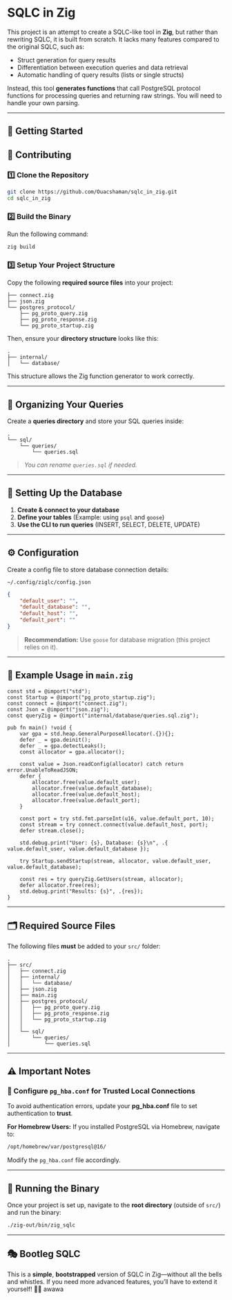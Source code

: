 # SQLC in Zig

This project is an attempt to create a SQLC-like tool in **Zig**, but rather than rewriting SQLC, it is built from scratch. It lacks many features compared to the original SQLC, such as:

- Struct generation for query results
- Differentiation between execution queries and data retrieval
- Automatic handling of query results (lists or single structs)

Instead, this tool **generates functions** that call PostgreSQL protocol functions for processing queries and returning raw strings. You will need to handle your own parsing.

---

## 🚀 Getting Started

## 🤝 Contributing

### 1️⃣ Clone the Repository
```sh
git clone https://github.com/Ouacshaman/sqlc_in_zig.git
cd sqlc_in_zig
```

### 2️⃣ Build the Binary
Run the following command:
```sh
zig build
```

### 3️⃣ Setup Your Project Structure

Copy the following **required source files** into your project:
```
├── connect.zig
├── json.zig
└── postgres_protocol/
    ├── pg_proto_query.zig
    ├── pg_proto_response.zig
    └── pg_proto_startup.zig
```

Then, ensure your **directory structure** looks like this:

```
.
├── internal/
│   └── database/
```

This structure allows the Zig function generator to work correctly.

---

## 📂 Organizing Your Queries

Create a **queries directory** and store your SQL queries inside:

```
.
└── sql/
    └── queries/
        └── queries.sql
```

> *You can rename `queries.sql` if needed.*

---

## 📌 Setting Up the Database

1. **Create & connect to your database**
2. **Define your tables** (Example: using `psql` and `goose`)
3. **Use the CLI to run queries** (INSERT, SELECT, DELETE, UPDATE)

---

## ⚙ Configuration

Create a config file to store database connection details:
```
~/.config/ziglc/config.json
```
```json
{
	"default_user": "",
	"default_database": "",
	"default_host": "",
	"default_port": ""
}
```
> **Recommendation:** Use `goose` for database migration (this project relies on it).

---

## 📝 Example Usage in `main.zig`

```zig
const std = @import("std");
const Startup = @import("pg_proto_startup.zig");
const connect = @import("connect.zig");
const Json = @import("json.zig");
const queryZig = @import("internal/database/queries.sql.zig");

pub fn main() !void {
    var gpa = std.heap.GeneralPurposeAllocator(.{}){};
    defer _ = gpa.deinit();
    defer _ = gpa.detectLeaks();
    const allocator = gpa.allocator();

    const value = Json.readConfig(allocator) catch return error.UnableToReadJSON;
    defer {
        allocator.free(value.default_user);
        allocator.free(value.default_database);
        allocator.free(value.default_host);
        allocator.free(value.default_port);
    }

    const port = try std.fmt.parseInt(u16, value.default_port, 10);
    const stream = try connect.connect(value.default_host, port);
    defer stream.close();

    std.debug.print("User: {s}, Database: {s}\n", .{ value.default_user, value.default_database });

    try Startup.sendStartup(stream, allocator, value.default_user, value.default_database);

    const res = try queryZig.GetUsers(stream, allocator);
    defer allocator.free(res);
    std.debug.print("Results: {s}", .{res});
}
```

---

## 🗂 Required Source Files

The following files **must** be added to your `src/` folder:

```
.
├── src/
│   ├── connect.zig
│   ├── internal/
│   │   └── database/
│   ├── json.zig
│   ├── main.zig
│   ├── postgres_protocol/
│   │   ├── pg_proto_query.zig
│   │   ├── pg_proto_response.zig
│   │   └── pg_proto_startup.zig
│   │
│   └── sql/
│       └── queries/
│           └── queries.sql
```

---

## ⚠ Important Notes

### 🔹 Configure `pg_hba.conf` for Trusted Local Connections

To avoid authentication errors, update your **pg_hba.conf** file to set authentication to **trust**.

**For Homebrew Users:**
If you installed PostgreSQL via Homebrew, navigate to:
```sh
/opt/homebrew/var/postgresql@16/
```
Modify the `pg_hba.conf` file accordingly.

---

## 🏁 Running the Binary

Once your project is set up, navigate to the **root directory** (outside of `src/`) and run the binary:

```sh
./zig-out/bin/zig_sqlc
```

---

## 🎭 Bootleg SQLC

This is a **simple**, **bootstrapped** version of SQLC in Zig—without all the bells and whistles. If you need more advanced features, you’ll have to extend it yourself! 🌠🎀 awawa
